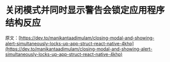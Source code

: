 # 关闭模式并同时显示警告会锁定应用程序结构反应

原文：[https://dev.to/manikantaadimulam/closing-modal-and-showing-alert-simultaneously-locks-up-app-struct-react-native-4khp](https://dev.to/manikantaadimulam/closing-modal-and-showing-alert-simultaneously-locks-up-app-struct-react-native-4khp)